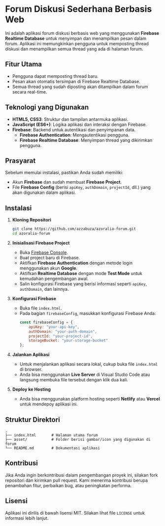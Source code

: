# Forum Diskusi Sederhana Berbasis Web

Ini adalah aplikasi forum diskusi berbasis web yang menggunakan **Firebase Realtime Database** untuk menyimpan dan menampilkan pesan dalam forum. Aplikasi ini memungkinkan pengguna untuk memposting thread diskusi dan menampilkan semua thread yang ada di halaman forum.

## Fitur Utama
- Pengguna dapat memposting thread baru.
- Pesan akan otomatis tersimpan di Firebase Realtime Database.
- Semua thread yang sudah diposting akan ditampilkan dalam forum secara real-time.
  
## Teknologi yang Digunakan
- **HTML5, CSS3**: Struktur dan tampilan antarmuka aplikasi.
- **JavaScript (ES6+)**: Logika aplikasi dan interaksi dengan Firebase.
- **Firebase**: Backend untuk autentikasi dan penyimpanan data.
  - **Firebase Authentication**: Mengautentikasi pengguna.
  - **Firebase Realtime Database**: Menyimpan thread yang dikirimkan pengguna.

## Prasyarat
Sebelum memulai instalasi, pastikan Anda sudah memiliki:
- Akun **Firebase** dan sudah membuat **Firebase Project**.
- File **Firebase Config** (berisi `apiKey`, `authDomain`, `projectId`, dll.) yang akan digunakan dalam aplikasi.

## Instalasi

1. **Kloning Repositori**
   ```bash
   git clone https://github.com/azzabuza/azoralia-forum.git
   cd azoralia-forum
   ```

2. **Inisialisasi Firebase Project**
   - Buka [Firebase Console](https://console.firebase.google.com/).
   - Buat project baru di Firebase.
   - Aktifkan **Firebase Authentication** dengan metode login menggunakan akun **Google**.
   - Aktifkan **Realtime Database** dengan mode **Test Mode** untuk kemudahan pengembangan awal.
   - Salin konfigurasi Firebase yang berisi informasi seperti `apiKey`, `authDomain`, dan lainnya.

3. **Konfigurasi Firebase**
   - Buka file `index.html`.
   - Pada bagian `firebaseConfig`, masukkan konfigurasi Firebase Anda:
     ```javascript
     const firebaseConfig = {
         apiKey: "your-api-key",
         authDomain: "your-auth-domain",
         projectId: "your-project-id",
         storageBucket: "your-storage-bucket"
     };
     ```

4. **Jalankan Aplikasi**
   - Untuk menjalankan aplikasi secara lokal, cukup buka file `index.html` di browser.
   - Anda bisa menggunakan **Live Server** di Visual Studio Code atau langsung membuka file tersebut dengan klik dua kali.

5. **Deploy ke Hosting**
   - Anda bisa menggunakan platform hosting seperti **Netlify** atau **Vercel** untuk mendepoy aplikasi ini.
## Struktur Direktori

```
.
├── index.html       # Halaman utama forum
├── asset/           # Folder berisi gambar/icon yang digunakan di forum
└── README.md        # Dokumentasi aplikasi
```

## Kontribusi
Jika Anda ingin berkontribusi dalam pengembangan proyek ini, silakan fork repositori dan kirimkan pull request. Kami menerima kontribusi berupa penambahan fitur, perbaikan bug, atau peningkatan performa.

## Lisensi
Aplikasi ini dirilis di bawah lisensi MIT. Silakan lihat file `LICENSE` untuk informasi lebih lanjut.
